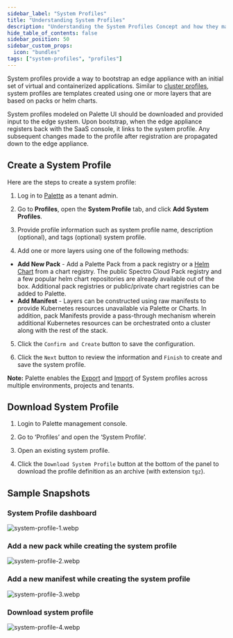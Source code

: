 ```yaml
---
sidebar_label: "System Profiles"
title: "Understanding System Profiles"
description: "Understanding the System Profiles Concept and how they make Palette powerful"
hide_table_of_contents: false
sidebar_position: 50
sidebar_custom_props:
  icon: "bundles"
tags: ["system-profiles", "profiles"]
---
```


System profiles provide a way to bootstrap an edge appliance with an initial set of virtual and containerized
applications. Similar to [cluster profiles](/cluster-profiles), system profiles are templates created using one or more
layers that are based on packs or helm charts.

System profiles modeled on Palette UI should be downloaded and provided input to the edge system. Upon bootstrap, when
the edge appliance registers back with the SaaS console, it links to the system profile. Any subsequent changes made to
the profile after registration are propagated down to the edge appliance. <br />

## Create a System Profile

Here are the steps to create a system profile:

1. Log in to [Palette](https://console.spectrocloud.com) as a tenant admin.

2. Go to **Profiles**, open the **System Profile** tab, and click **Add System Profiles**.

3. Provide profile information such as system profile name, description (optional), and tags (optional) system profile.

4. Add one or more layers using one of the following methods:

- **Add New Pack** - Add a Palette Pack from a pack registry or a [Helm Chart](registries-and-packs/helm-charts.md) from
  a chart registry. The public Spectro Cloud Pack registry and a few popular helm chart repositories are already
  available out of the box. Additional pack registries or public/private chart registries can be added to Palette.
- **Add Manifest** - Layers can be constructed using raw manifests to provide Kubernetes resources unavailable via
  Palette or Charts. In addition, pack Manifests provide a pass-through mechanism wherein additional Kubernetes
  resources can be orchestrated onto a cluster along with the rest of the stack.

5. Click the `Confirm and Create` button to save the configuration.

6. Click the `Next` button to review the information and `Finish` to create and save the system profile. <br />

**Note:** Palette enables the [Export](cluster-profiles/cluster-profile-import-export.md#export-cluster-profile) and
[Import](cluster-profiles/cluster-profile-import-export.md#import-cluster-profile) of System profiles across multiple
environments, projects and tenants.

## Download System Profile

1. Login to Palette management console.

2. Go to ‘Profiles’ and open the ‘System Profile’.

3. Open an existing system profile.

4. Click the `Download System Profile` button at the bottom of the panel to download the profile definition as an
   archive (with extension `tgz`). <br />

## Sample Snapshots

### System Profile dashboard

![system-profile-1.webp](/system-profile-1.webp)

### Add a new pack while creating the system profile

![system-profile-2.webp](/system-profile-2.webp)

### Add a new manifest while creating the system profile

![system-profile-3.webp](/system-profile-3.webp)

### Download system profile

![system-profile-4.webp](/system-profile-4.webp)
